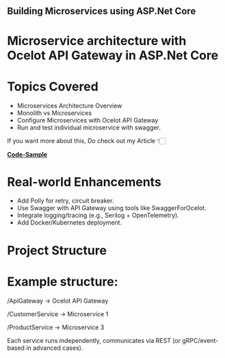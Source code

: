 ## Building Microservices using ASP.Net Core

# Microservice architecture with Ocelot API Gateway in ASP.Net Core

# Topics Covered
- Microservices Architecture Overview
- Monolith vs Microservices
- Configure Microservices with Ocelot API Gateway 
- Run and test individual microservice with swagger.

If you want more about this, Do check out my Article 👇🏻

[**Code-Sample**](https://www.code-sample.com/ "Code-Sample")

# Real-world Enhancements
- Add Polly for retry, circuit breaker.
- Use Swagger with API Gateway using tools like SwaggerForOcelot.
- Integrate logging/tracing (e.g., Serilog + OpenTelemetry).
- Add Docker/Kubernetes deployment.

# Project Structure
# Example structure:

/ApiGateway           → Ocelot API Gateway

/CustomerService      → Microservice 1

/ProductService       → Microservice 3

Each service runs independently, communicates via REST (or gRPC/event-based in advanced cases).

